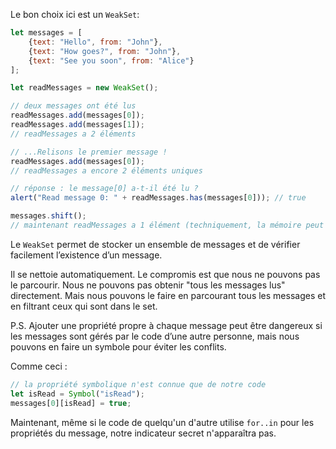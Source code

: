 Le bon choix ici est un `WeakSet`:

```js
let messages = [
    {text: "Hello", from: "John"},
    {text: "How goes?", from: "John"},
    {text: "See you soon", from: "Alice"}
];

let readMessages = new WeakSet();

// deux messages ont été lus
readMessages.add(messages[0]);
readMessages.add(messages[1]);
// readMessages a 2 éléments

// ...Relisons le premier message !
readMessages.add(messages[0]);
// readMessages a encore 2 éléments uniques

// réponse : le message[0] a-t-il été lu ?
alert("Read message 0: " + readMessages.has(messages[0])); // true

messages.shift();
// maintenant readMessages a 1 élément (techniquement, la mémoire peut être nettoyée plus tard)
```

Le `WeakSet` permet de stocker un ensemble de messages et de vérifier facilement l’existence d’un message.

Il se nettoie automatiquement. Le compromis est que nous ne pouvons pas le parcourir. Nous ne pouvons pas obtenir "tous les messages lus" directement. Mais nous pouvons le faire en parcourant tous les messages et en filtrant ceux qui sont dans le set.

P.S. Ajouter une propriété propre à chaque message peut être dangereux si les messages sont gérés par le code d’une autre personne, mais nous pouvons en faire un symbole pour éviter les conflits.

Comme ceci :
```js
// la propriété symbolique n'est connue que de notre code
let isRead = Symbol("isRead");
messages[0][isRead] = true;
```

Maintenant, même si le code de quelqu'un d'autre utilise `for..in` pour les propriétés du message, notre indicateur secret n'apparaîtra pas.

